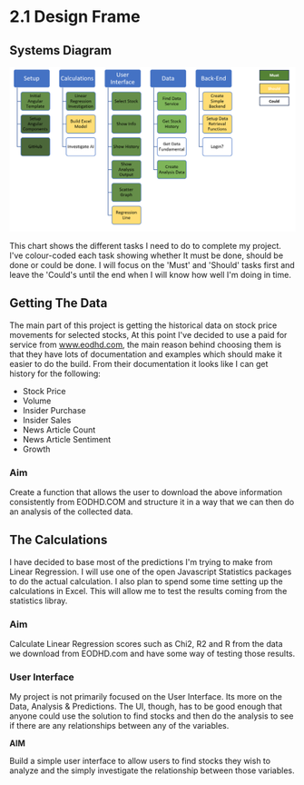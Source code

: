 # 2.1 Design Frame

## Systems Diagram

![](<../.gitbook/assets/image (21).png>)

This chart shows the different tasks I need to do to complete my project. I've colour-coded each task showing whether It must be done, should be done or could be done.  I will focus on the 'Must' and 'Should' tasks first and leave the 'Could's until the end when I will know how well I'm doing in time.

## Getting The Data

The main part of this project is getting the historical data on stock price movements for selected stocks, At this point I've decided to use a paid for service from www.eodhd.com, the main reason behind choosing them is that they have lots of documentation and examples which should make it easier to do the build. From their documentation it looks like I can get history for the following:

* Stock Price
* Volume
* Insider Purchase
* Insider Sales
* News Article Count
* News Article Sentiment
* Growth

### Aim

Create a function that allows the user to download the above information consistently from EODHD.COM and structure it in a way that we can then do an analysis of the collected data.



## The Calculations

I have decided to base most of the predictions I'm trying to make from Linear Regression. I will use one of the open Javascript Statistics packages to do the actual calculation. I also plan to spend some time setting up the calculations in Excel. This will allow me to test the results coming from the statistics libray.

### Aim

Calculate Linear Regression scores such as Chi2, R2  and R from the data we download from EODHD.com and have some way of testing those results.

### User Interface

My project is not primarily focused on the User Interface. Its more on the Data, Analysis & Predictions. The UI, though, has to be good enough that anyone could use the solution to find stocks and then do the analysis to see if there are any relationships between any of the variables.

**AIM**

Build a simple user interface to allow users to find stocks they wish to analyze and the simply investigate the relationship between those variables.

###
